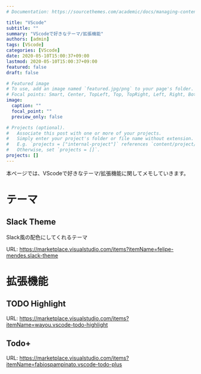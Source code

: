 ```yaml
---
# Documentation: https://sourcethemes.com/academic/docs/managing-content/

title: "VScode"
subtitle: ""
summary: "VScodeで好きなテーマ/拡張機能"
authors: [admin]
tags: [VScode]
categories: [VScode]
date: 2020-05-10T15:00:37+09:00
lastmod: 2020-05-10T15:00:37+09:00
featured: false
draft: false

# Featured image
# To use, add an image named `featured.jpg/png` to your page's folder.
# Focal points: Smart, Center, TopLeft, Top, TopRight, Left, Right, BottomLeft, Bottom, BottomRight.
image:
  caption: ""
  focal_point: ""
  preview_only: false

# Projects (optional).
#   Associate this post with one or more of your projects.
#   Simply enter your project's folder or file name without extension.
#   E.g. `projects = ["internal-project"]` references `content/project/deep-learning/index.md`.
#   Otherwise, set `projects = []`.
projects: []
---
```

本ページでは、VScodeで好きなテーマ/拡張機能に関してメモしていきます。
# テーマ
## Slack Theme
Slack風の配色にしてくれるテーマ

URL: https://marketplace.visualstudio.com/items?itemName=felipe-mendes.slack-theme

# 拡張機能
## TODO Highlight
URL: https://marketplace.visualstudio.com/items?itemName=wayou.vscode-todo-highlight

## Todo+
URL: https://marketplace.visualstudio.com/items?itemName=fabiospampinato.vscode-todo-plus